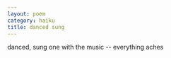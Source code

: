 ```yaml
---
layout: poem
category: haiku
title: danced sung
---
```

danced, sung
one with the music --
everything aches
